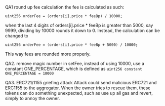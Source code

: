 QA1 round up fee calculation
the fee is calculated as such:
```
uint256 orderFee = (orders[i].price * feeBp) / 10000; 
```
when the last 4 digits of orders[i].price * feeBp is greater than 5000, say 9999, dividing by 10000 rounds it down to 0. 
Instead, the calculation can be changed to 
```
uint256 orderFee = (orders[i].price * feeBp + 5000) / 10000;
```
This way fees are rounded more properly.

QA2. remove magic number
in setFee, instead of using 10000, use a constant ONE_PERCENTAGE, which is defined as
`uint256 constant ONE_PERCENTAGE = 10000`

QA3. ERC721/1155 griefing attack
Attack could send malicious ERC721 and ERC1155 to the aggregator. When the owner tries to rescue them, these tokens can do something unexpected, such as use up all gas and revert, simply to annoy the owner.